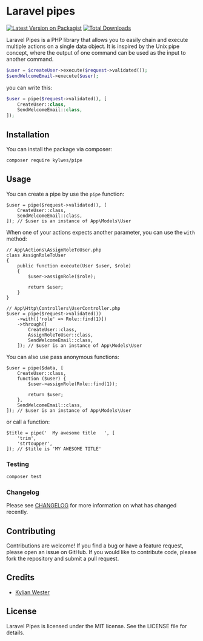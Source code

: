 # Laravel pipes

[![Latest Version on Packagist](https://img.shields.io/packagist/v/kylwes/laravel-pipes.svg?style=flat-square)](https://packagist.org/packages/kylwes/laravel-pipes)
[![Total Downloads](https://img.shields.io/packagist/dt/kylwes/laravel-pipes.svg?style=flat-square)](https://packagist.org/packages/kylwes/laravel-pipes)


Laravel Pipes is a PHP library that allows you to easily chain and execute multiple actions on a single data object. It is inspired by the Unix pipe concept, where the output of one command can be used as the input to another command.

```php
$user = $createUser->execute($request->validated());
$sendWelcomeEmail->execute($user);
```
you can write this:
```php
$user = pipe($request->validated(), [
    CreateUser::class,
    SendWelcomeEmail::class,
]);
```

## Installation

You can install the package via composer:

```bash
composer require kylwes/pipe
```

## Usage

You can create a pipe by use the `pipe` function:
```
$user = pipe($request->validated(), [
    CreateUser::class,
    SendWelcomeEmail::class,
]); // $user is an instance of App\Models\User
```

When one of your actions expects another parameter, you can use the `with` method:
```
// App\Actions\AssignRoleToUser.php
class AssignRoleToUser
{
    public function execute(User $user, $role)
    {
        $user->assignRole($role);
        
        return $user;
    }
}

// App\Http\Controllers\UserController.php
$user = pipe($request->validated())
    ->with(['role' => Role::find(1)])
    ->through([
        CreateUser::class,
        AssignRoleToUser::class,
        SendWelcomeEmail::class,
    ]); // $user is an instance of App\Models\User
```

You can also use pass anonymous functions:
```
$user = pipe($data, [
    CreateUser::class,
    function ($user) {
        $user->assignRole(Role::find(1));
        
        return $user;
    },
    SendWelcomeEmail::class,
]); // $user is an instance of App\Models\User
```
or call a function:
```
$title = pipe('  My awesome title   ', [
    'trim',
    'strtoupper',
]); // $title is 'MY AWESOME TITLE'
```




### Testing

``` bash
composer test
```

### Changelog
Please see [CHANGELOG](CHANGELOG.md) for more information on what has changed recently.

## Contributing
Contributions are welcome! If you find a bug or have a feature request, please open an issue on GitHub. If you would like to contribute code, please fork the repository and submit a pull request.

## Credits
- [Kylian Wester](https://github.com/kylwes)

## License
Laravel Pipes is licensed under the MIT license. See the LICENSE file for details.
